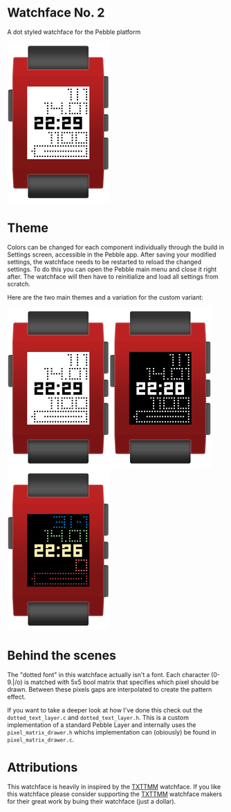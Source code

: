 # Watchface No. 2
A dot styled watchface for the Pebble platform

<img src="/framed_light.png" width="">

# Theme
Colors can be changed for each component individually through the build in Settings screen, accessible in the Pebble app.
After saving your modified settings, the watchface needs to be restarted to reload the changed settings.
To do this you can open the Pebble main menu and close it right after. The watchface will then have to reinitialize and load all settings from scratch.

Here are the two main themes and a variation for the custom variant:

<img src="/framed_light.png" width=""><img src="/framed_dark.png" width=""><img src="/framed_color.png" width="">

# Behind the scenes
The "dotted font" in this watchface actually isn't a font. Each character (0-9.|/o) is matched with 5x5 bool matrix that specifies which pixel should be drawn. Between these pixels gaps are interpolated to create the pattern effect.

If you want to take a deeper look at how I've done this check out the ```dotted_text_layer.c``` and ```dotted_text_layer.h```. This is a custom implementation of a standard Pebble Layer and internally uses the ```pixel_matrix_drawer.h``` whichs implementation can (obiously) be found in ```pixel_matrix_drawer.c```.

# Attributions

This watchface is heavily in inspired by the [TXTTMM](https://apps.getpebble.com/en_US/application/57f8d77298b2fc725d00006a) watchface. If you like this watchface please consider supporting the [TXTTMM](https://apps.getpebble.com/en_US/application/57f8d77298b2fc725d00006a) watchface makers for their great work by buing their watchface (just a dollar).
